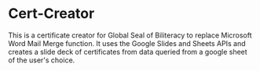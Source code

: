 # Cert-Creator
This is a certificate creator for Global Seal of Biliteracy to replace Microsoft Word Mail Merge function. It uses the Google Slides and Sheets APIs and creates a slide deck of certificates from data queried from a google sheet of the user's choice. 
